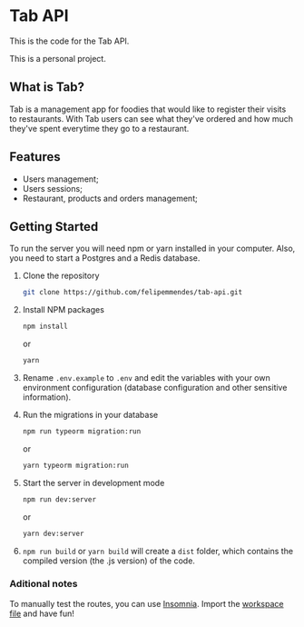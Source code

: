 # Tab API

This is the code for the Tab API.

This is a personal project.

## What is Tab?

Tab is a management app for foodies that would like to register their visits to restaurants.
With Tab users can see what they've ordered and how much they've spent everytime they go to a restaurant.

## Features

- Users management;
- Users sessions;
- Restaurant, products and orders management;

## Getting Started

To run the server you will need npm or yarn installed in your computer. Also, you need to start a Postgres and a Redis database.

1. Clone the repository
   ```sh
   git clone https://github.com/felipemmendes/tab-api.git
   ```
2. Install NPM packages

   ```sh
   npm install
   ```

   or

   ```sh
   yarn
   ```

3. Rename `.env.example` to `.env` and edit the variables with your own environment configuration (database configuration and other sensitive information).

4. Run the migrations in your database

   ```sh
   npm run typeorm migration:run
   ```

   or

   ```sh
   yarn typeorm migration:run
   ```

5. Start the server in development mode

   ```sh
   npm run dev:server
   ```

   or

   ```sh
   yarn dev:server
   ```

6. `npm run build` or `yarn build` will create a `dist` folder, which contains the compiled version (the .js version) of the code.

### Aditional notes

To manually test the routes, you can use [Insomnia](https://insomnia.rest/). Import the [workspace file](insominia-workspace.json) and have fun!

